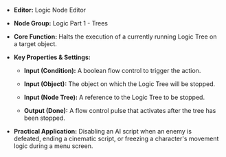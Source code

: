 - **Editor:** Logic Node Editor
    
- **Node Group:** Logic Part 1 - Trees
    
- **Core Function:** Halts the execution of a currently running Logic Tree on a target object.
    
- **Key Properties & Settings:**
    
    - **Input (Condition):** A boolean flow control to trigger the action.
        
    - **Input (Object):** The object on which the Logic Tree will be stopped.
        
    - **Input (Node Tree):** A reference to the Logic Tree to be stopped.
        
    - **Output (Done):** A flow control pulse that activates after the tree has been stopped.
        
- **Practical Application:** Disabling an AI script when an enemy is defeated, ending a cinematic script, or freezing a character's movement logic during a menu screen.